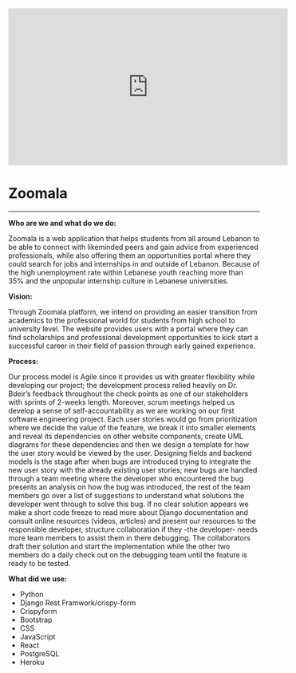 <div class="container"><iframe frameborder="0" width="560" height="315" src=" https://biteable.com/watch/embed/zoomala-2535405" allowfullscreen="true" allow="autoplay"></iframe>

<div class="row">

<div class="col-lg-8">

# Zoomala

* * *

**Who are we and what do we do:**

Zoomala is a web application that helps students from all around Lebanon to be able to connect with likeminded peers and gain advice from experienced professionals, while also offering them an opportunities portal where they could search for jobs and internships in and outside of Lebanon. Because of the high unemployment rate within Lebanese youth reaching more than 35% and the unpopular internship culture in Lebanese universities.

**Vision:**

Through Zoomala platform, we intend on providing an easier transition from academics to the professional world for students from high school to university level. The website provides users with a portal where they can find scholarships and professional development opportunities to kick start a successful career in their field of passion through early gained experience.

**Process:**

<t>Our</t> process model is Agile since it provides us with greater flexibility while developing our project; the development process relied heavily on Dr. Bdeir’s feedback throughout the check points as one of our stakeholders with sprints of 2-weeks length. Moreover, scrum meetings helped us develop a sense of self-accountability as we are working on our first software engineering project. Each user stories would go from prioritization where we decide the value of the feature, we break it into smaller elements and reveal its dependencies on other website components, create UML diagrams for these dependencies and then we design a template for how the user story would be viewed by the user. Designing fields and backend models is the stage after when bugs are introduced trying to integrate the new user story with the already existing user stories; new bugs are handled through a team meeting where the developer who encountered the bug presents an analysis on how the bug was introduced, the rest of the team members go over a list of suggestions to understand what solutions the developer went through to solve this bug. If no clear solution appears we make a short code freeze to read more about Django documentation and consult online resources (videos, articles) and present our resources to the responsible developer, structure collaboration if they -the developer- needs more team members to assist them in there debugging. The collaborators draft their solution and start the implementation while the other two members do a daily check out on the debugging team until the feature is ready to be tested.

**What did we use:**

*   Python
*   Django Rest Framwork/crispy-form
*   Crispyform
*   Bootstrap
*   CSS
*   JavaScript
*   React
*   PostgreSQL
*   Heroku

</div>

</div>

</div>
